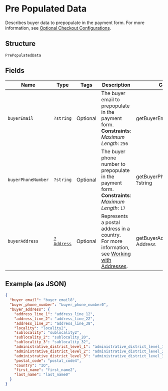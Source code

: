 
# Pre Populated Data

Describes buyer data to prepopulate in the payment form.
For more information,
see [Optional Checkout Configurations](https://developer.squareup.com/docs/checkout-api/optional-checkout-configurations).

## Structure

`PrePopulatedData`

## Fields

| Name | Type | Tags | Description | Getter | Setter |
|  --- | --- | --- | --- | --- | --- |
| `buyerEmail` | `?string` | Optional | The buyer email to prepopulate in the payment form.<br>**Constraints**: *Maximum Length*: `256` | getBuyerEmail(): ?string | setBuyerEmail(?string buyerEmail): void |
| `buyerPhoneNumber` | `?string` | Optional | The buyer phone number to prepopulate in the payment form.<br>**Constraints**: *Maximum Length*: `17` | getBuyerPhoneNumber(): ?string | setBuyerPhoneNumber(?string buyerPhoneNumber): void |
| `buyerAddress` | [`?Address`](../../doc/models/address.md) | Optional | Represents a postal address in a country.<br>For more information, see [Working with Addresses](https://developer.squareup.com/docs/build-basics/working-with-addresses). | getBuyerAddress(): ?Address | setBuyerAddress(?Address buyerAddress): void |

## Example (as JSON)

```json
{
  "buyer_email": "buyer_email8",
  "buyer_phone_number": "buyer_phone_number0",
  "buyer_address": {
    "address_line_1": "address_line_12",
    "address_line_2": "address_line_22",
    "address_line_3": "address_line_38",
    "locality": "locality2",
    "sublocality": "sublocality2",
    "sublocality_2": "sublocality_20",
    "sublocality_3": "sublocality_32",
    "administrative_district_level_1": "administrative_district_level_16",
    "administrative_district_level_2": "administrative_district_level_28",
    "administrative_district_level_3": "administrative_district_level_30",
    "postal_code": "postal_code4",
    "country": "IO",
    "first_name": "first_name2",
    "last_name": "last_name0"
  }
}
```

